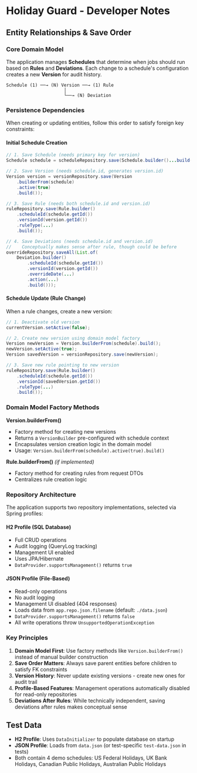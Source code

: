 # Holiday Guard - Developer Notes

## Entity Relationships & Save Order

### Core Domain Model
The application manages **Schedules** that determine when jobs should run based on **Rules** and **Deviations**. Each change to a schedule's configuration creates a new **Version** for audit history.

```
Schedule (1) ──→ (N) Version ──→ (1) Rule
                      │
                      └──→ (N) Deviation
```

### Persistence Dependencies

When creating or updating entities, follow this order to satisfy foreign key constraints:

#### Initial Schedule Creation
```java
// 1. Save Schedule (needs primary key for version)
Schedule schedule = scheduleRepository.save(Schedule.builder()...build());

// 2. Save Version (needs schedule.id, generates version.id)
Version version = versionRepository.save(Version
    .builderFrom(schedule)
    .active(true)
    .build());

// 3. Save Rule (needs both schedule.id and version.id)
ruleRepository.save(Rule.builder()
    .scheduleId(schedule.getId())
    .versionId(version.getId())
    .ruleType(...)
    .build());

// 4. Save Deviations (needs schedule.id and version.id)
//    Conceptually makes sense after rule, though could be before
overrideRepository.saveAll(List.of(
    Deviation.builder()
        .scheduleId(schedule.getId())
        .versionId(version.getId())
        .overrideDate(...)
        .action(...)
        .build()));
```

#### Schedule Update (Rule Change)
When a rule changes, create a new version:
```java
// 1. Deactivate old version
currentVersion.setActive(false);

// 2. Create new version using domain model factory
Version newVersion = Version.builderFrom(schedule).build();
newVersion.setActive(true);
Version savedVersion = versionRepository.save(newVersion);

// 3. Save new rule pointing to new version
ruleRepository.save(Rule.builder()
    .scheduleId(schedule.getId())
    .versionId(savedVersion.getId())
    .ruleType(...)
    .build());
```

### Domain Model Factory Methods

**Version.builderFrom()**
- Factory method for creating new versions
- Returns a `VersionBuilder` pre-configured with schedule context
- Encapsulates version creation logic in the domain model
- Usage: `Version.builderFrom(schedule).active(true).build()`

**Rule.builderFrom()** *(if implemented)*
- Factory method for creating rules from request DTOs
- Centralizes rule creation logic

### Repository Architecture

The application supports two repository implementations, selected via Spring profiles:

#### H2 Profile (SQL Database)
- Full CRUD operations
- Audit logging (QueryLog tracking)
- Management UI enabled
- Uses JPA/Hibernate
- `DataProvider.supportsManagement()` returns `true`

#### JSON Profile (File-Based)
- Read-only operations
- No audit logging
- Management UI disabled (404 responses)
- Loads data from `app.repo.json.filename` (default: `./data.json`)
- `DataProvider.supportsManagement()` returns `false`
- All write operations throw `UnsupportedOperationException`

### Key Principles

1. **Domain Model First**: Use factory methods like `Version.builderFrom()` instead of manual builder construction
2. **Save Order Matters**: Always save parent entities before children to satisfy FK constraints
3. **Version History**: Never update existing versions - create new ones for audit trail
4. **Profile-Based Features**: Management operations automatically disabled for read-only repositories
5. **Deviations After Rules**: While technically independent, saving deviations after rules makes conceptual sense

## Test Data

- **H2 Profile**: Uses `DataInitializer` to populate database on startup
- **JSON Profile**: Loads from `data.json` (or test-specific `test-data.json` in tests)
- Both contain 4 demo schedules: US Federal Holidays, UK Bank Holidays, Canadian Public Holidays, Australian Public Holidays
